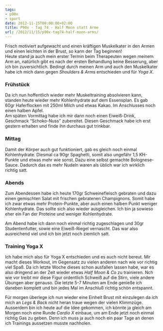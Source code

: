 ```yaml
---
tags:
- p90x
- sport
date: 2012-11-15T00:00:00+02:00
title: P90x - Tag 74 - Half Moon statt Arme
url: /2012/11/15/p90x-tag74-half-moon-arms/
---
```


Frisch motiviert aufgewacht und einen kräftigen Muskelkater in den Armen und einen leichten in der Brust, so kann der Tag beginnen!  
Heute stand ja auch mein erster Termin beim Therapeuten wegen meinem Arm an, natürlich gibt es nach der ersten Behandlung keine Besserung, aber ich bin zuversichtlich. Bedingt durch meinen Arm und auch den Muskelkater habe ich mich dann gegen *Shoulders & Arms* entschieden und für *Yoga X*. 

### Frühstück
Da ich nun hoffentlich wieder mehr Muskeltraining absolvieren kann, standen heute wieder mehr Kohlenhydrate auf dem Essensplan. Es gab 60gr Haferflocken mit 250ml Milch und etwas Kakao. Im Anschlusses noch einen halben Apfel.  
Am späten Vormittag habe ich mir dann noch einen Eiweiß-Drink, Geschmack “Schoko-Nuss” zubereitet. Diesen Geschmack habe ich erst gestern erhalten und finde ihn durchaus gut trinkbar.

### Mittag
Damit der Körper auch gut funktioniert, gab es gleich noch einmal Kohlenhydrate. Diesmal ca 90gr Spaghetti, somit also ungefähr 1,5 KH-Punkte und etwas mehr wie sonst. Dazu eine selbst gemachte Bolognese-Sauce. Dadurch das es mehr Nudeln waren als üblich war ich wirklich richtig satt.

### Abends
Zum Abendessen habe ich heute 170gr Schweinefleisch gebraten und dazu einen gemischten Salat mit frischen gebratenen Champignons. Somit habe ich zwar etwas mehr Protein-Punkte, aber auch einen halben Punkt weniger Kohlenhydrate. Das sollte sich also wieder ausgleichen. Ich bin ja sowieso eher ein Fan der Proteine und weniger Kohlenhydrate.

Am Abend habe ich dann noch einmal richtig zugeschlagen und 30gr Studentenfutter, sowie eine Eiweiß-Riegel vernascht. Das war also ausreichend viel und ich bin jetzt noch ziemlich satt.

### Training Yoga X
Ich habe mich also für Yoga X entschieden und es auch nicht bereut. Mir macht dieses Workout, im Gegensatz zu vielen anderen nach wie vor richtig viel Spaß. Da ich letzte Woche dieses schon ausfallen lassen habe, war es also dringend an der Zeit wieder etwas *Half Moon & Co* zu trainieren. Nch wie vor treibt mir diese Figur ordentlich Schweiß auf die Stirn, viele andere Übungen aber genauso. Die letzte 5-7 Minuten am Ende genieße ich daneben komplett und bin jedes Mal im Anschluß richtig schön entspannt.

Für morgen überlege ich nun wieder eine Einheit Brust mit einzulegen da ich mich an *Legs & Back* nicht heran traue wegen der vielen Klimmzüge.  
 Ausserdem  bin ich heute auf die Idee gekommen, ich könnte ja gleich am Morgen noch eine Runde *Cardio X* einbaue, um am Ende jetzt noch einmal richtig Gas zu geben. Denn ich muss ja auch noch ein paar Tage an denen ich Trainings aussetzen musste nachholen.

